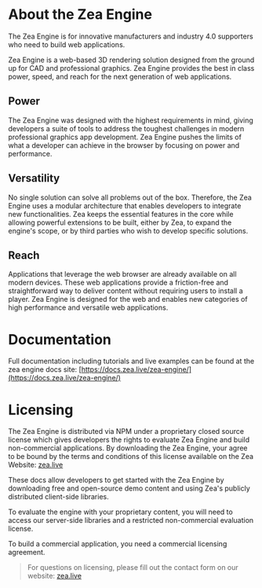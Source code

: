 # About the Zea Engine

The Zea Engine is for innovative manufacturers and industry 4.0 supporters who need to build web applications.

Zea Engine is a web-based 3D rendering solution designed from the ground up for CAD and professional graphics. Zea Engine provides the best in class power, speed, and reach for the next generation of web applications.

## Power

The Zea Engine was designed with the highest requirements in mind, giving developers a suite of tools to address the toughest challenges in modern professional graphics app development. Zea Engine pushes the limits of what a developer can achieve in the browser by focusing on power and performance.

## Versatility

No single solution can solve all problems out of the box. Therefore, the Zea Engine uses a modular architecture that enables developers to integrate new functionalities. Zea keeps the essential features in the core while allowing powerful extensions to be built, either by Zea, to expand the engine's scope, or by third parties who wish to develop specific solutions.

## Reach

Applications that leverage the web browser are already available on all modern devices. These web applications provide a friction-free and straightforward way to deliver content without requiring users to install a player. Zea Engine is designed for the web and enables new categories of high performance and versatile web applications.

# Documentation

Full documentation including tutorials and live examples can be found at the zea engine docs site: [https://docs.zea.live/zea-engine/](https://docs.zea.live/zea-engine/)

# Licensing

The Zea Engine is distributed via NPM under a proprietary closed source license which gives developers the rights to evaluate Zea Engine and build non-commercial applications. By downloading the Zea Engine, your agree to be bound by the terms and conditions of this license available on the Zea Website: [zea.live](https://zea.live/)

These docs allow developers to get started with the Zea Engine by downloading free and open-source demo content and using Zea's publicly distributed client-side libraries.

To evaluate the engine with your proprietary content, you will need to access our server-side libraries and a restricted non-commercial evaluation license.

To build a commercial application, you need a commercial licensing agreement.

> For questions on licensing, please fill out the contact form on our website: [zea.live](https://zea.live/)
